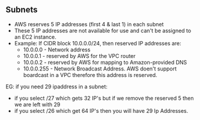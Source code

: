 ## Subnets

- AWS reserves 5 IP addresses (first 4 & last 1) in each subnet
- These 5 IP addresses are not available for use and can't be assigned to an EC2 instance.
- Example: If CIDR block 10.0.0.0/24, then reserved IP addresses are:
    - 10.0.0.0 - Network address
    - 10.0.0.1 - reserved by AWS for the VPC router
    - 10.0.0.2 - reserved by AWS for mapping to Amazon-provided DNS
    - 10.0.0.255 - Network Broadcast Address. AWS doen't support boardcast in a VPC therefore this address is reserved.

EG: if you need 29 ipaddress in a subnet:
 - if you select /27 which gets 32 IP's but if we remove the reserved 5 then we are left with 29
 - if you select /26 which get 64 IP's then you will have 29 Ip Addresses.